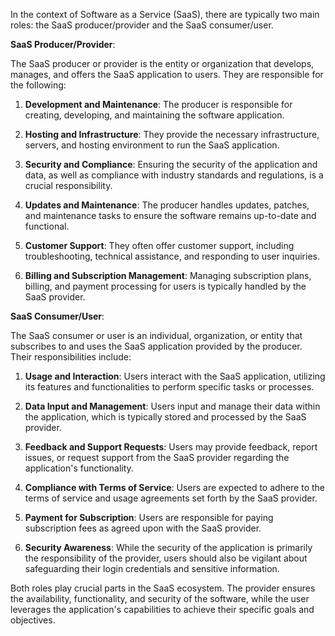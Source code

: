 In the context of Software as a Service (SaaS), there are typically two main roles: the SaaS producer/provider and the SaaS consumer/user.

**SaaS Producer/Provider**:

The SaaS producer or provider is the entity or organization that develops, manages, and offers the SaaS application to users. They are responsible for the following:

1. **Development and Maintenance**: The producer is responsible for creating, developing, and maintaining the software application.

2. **Hosting and Infrastructure**: They provide the necessary infrastructure, servers, and hosting environment to run the SaaS application.

3. **Security and Compliance**: Ensuring the security of the application and data, as well as compliance with industry standards and regulations, is a crucial responsibility.

4. **Updates and Maintenance**: The producer handles updates, patches, and maintenance tasks to ensure the software remains up-to-date and functional.

5. **Customer Support**: They often offer customer support, including troubleshooting, technical assistance, and responding to user inquiries.

6. **Billing and Subscription Management**: Managing subscription plans, billing, and payment processing for users is typically handled by the SaaS provider.

**SaaS Consumer/User**:

The SaaS consumer or user is an individual, organization, or entity that subscribes to and uses the SaaS application provided by the producer. Their responsibilities include:

1. **Usage and Interaction**: Users interact with the SaaS application, utilizing its features and functionalities to perform specific tasks or processes.

2. **Data Input and Management**: Users input and manage their data within the application, which is typically stored and processed by the SaaS provider.

3. **Feedback and Support Requests**: Users may provide feedback, report issues, or request support from the SaaS provider regarding the application's functionality.

4. **Compliance with Terms of Service**: Users are expected to adhere to the terms of service and usage agreements set forth by the SaaS provider.

5. **Payment for Subscription**: Users are responsible for paying subscription fees as agreed upon with the SaaS provider.

6. **Security Awareness**: While the security of the application is primarily the responsibility of the provider, users should also be vigilant about safeguarding their login credentials and sensitive information.

Both roles play crucial parts in the SaaS ecosystem. The provider ensures the availability, functionality, and security of the software, while the user leverages the application's capabilities to achieve their specific goals and objectives.
